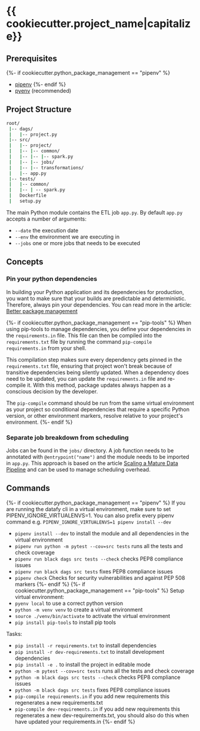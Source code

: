 # {{ cookiecutter.project_name|capitalize}}

## Prerequisites

{%- if cookiecutter.python_package_management == "pipenv" %}
- [pipenv](https://pipenv.kennethreitz.org/en/latest/)
{%- endif %}
- [pyenv](https://github.com/pyenv/pyenv) (recommended)

## Project Structure

```bash
root/
 |-- dags/
 |   |-- project.py
 |-- src/
 |   |-- project/
 |   |-- |-- common/
 |   |-- |-- |-- spark.py
 |   |-- |-- jobs/
 |   |-- |-- transformations/
 |   |-- app.py
 |-- tests/
 |   |-- common/
 |   |-- | -- spark.py
 |   Dockerfile
 |   setup.py
```

The main Python module contains the ETL job `app.py`. By default `app.py` accepts a number of arguments:
- `--date` the execution date
- `--env` the environment we are executing in
- `--jobs` one or more jobs that needs to be executed

## Concepts

### Pin your python dependencies
In building your Python application and its dependencies for production, you want to make sure that your builds are predictable and deterministic.
 Therefore, always pin your dependencies. You can read more in the article: [Better package management](https://nvie.com/posts/better-package-management/)

{%- if cookiecutter.python_package_management == "pip-tools" %}
When using pip-tools to manage dependencies, you define your dependencies in the `requirements.in` file.
This file can then be compiled into the `requirements.txt` file by running the command `pip-compile requirements.in` from your shell.

This compilation step makes sure every dependency gets pinned in the `requirements.txt` file,
ensuring that project won't break because of transitive dependencies being silently updated.
When a dependency does need to be updated, you can update the `requirements.in` file and re-compile it.
With this method, package updates always happen as a conscious decision by the developer.

The `pip-compile` command should be run from the same virtual environment as your project so conditional dependencies that require a specific Python version,
or other environment markers, resolve relative to your project's environment.
{%- endif %}

### Separate job breakdown from scheduling
Jobs can be found in the `jobs/` directory. A job function needs to be annotated with `@entrypoint("name")` and
the module needs to be imported in `app.py`. This approach is based on the article [Scaling a Mature Data Pipeline](https://medium.com/airbnb-engineering/scaling-a-mature-data-pipeline-managing-overhead-f34835cbc866)
 and can be used to manage scheduling overhead.

## Commands
{%- if cookiecutter.python_package_management == "pipenv" %}
If you are running the datafy cli in a virtual environment, make sure to set PIPENV_IGNORE_VIRTUALENVS=1. You can
also prefix every pipenv command e.g. `PIPENV_IGNORE_VIRTUALENVS=1 pipenv install --dev`

- `pipenv install --dev` to install the module and all dependencies in the virtual environment
- `pipenv run python -m pytest --cov=src tests` runs all the tests and check coverage
- `pipenv run black dags src tests --check` checks PEP8 compliance issues
- `pipenv run black dags src tests` fixes PEP8 compliance issues
- `pipenv check` Checks for security vulnerabilities and against PEP 508 markers
{%- endif %}
{%- if cookiecutter.python_package_management == "pip-tools" %}
Setup virtual environment:
- `pyenv local` to use a correct python version
- `python -m venv venv` to create a virtual environment
- `source ./venv/bin/activate` to activate the virtual environment
- `pip install pip-tools` to install pip tools

Tasks:
- `pip install -r requirements.txt` to install dependencies
- `pip install -r dev-requirements.txt` to install development dependencies
- `pip install -e .` to install the project in editable mode
- `python -m pytest --cov=src tests` runs all the tests and check coverage
- `python -m black dags src tests --check` checks PEP8 compliance issues
- `python -m black dags src tests` fixes PEP8 compliance issues
- `pip-compile requirements.in` if you add new requirements this regenerates a new requirements.txt
- `pip-compile dev-requirements.in` if you add new requirements this regenerates a new dev-requirements.txt, you should also do this when have updated your requirements.in
{%- endif %}